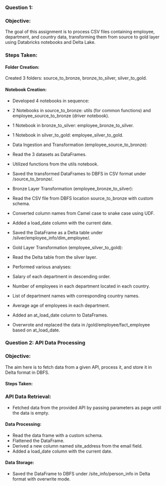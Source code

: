 ### Question 1:

### Objective:

The goal of this assignment is to process CSV files containing employee, department, and country data, transforming them from source to gold layer using Databricks notebooks and Delta Lake.

### Steps Taken:

#### Folder Creation:

Created 3 folders: source_to_bronze, bronze_to_silver, silver_to_gold.

#### Notebook Creation:

* Developed 4 notebooks in sequence:
* 2 Notebooks in source_to_bronze: utils (for common functions) and employee_source_to_bronze (driver notebook).
* 1 Notebook in bronze_to_silver: employee_bronze_to_silver.
* 1 Notebook in silver_to_gold: employee_silver_to_gold.
* Data Ingestion and Transformation (employee_source_to_bronze):

* Read the 3 datasets as DataFrames.
* Utilized functions from the utils notebook.
* Saved the transformed DataFrames to DBFS in CSV format under /source_to_bronze/.
* Bronze Layer Transformation (employee_bronze_to_silver):

* Read the CSV file from DBFS location source_to_bronze with custom schema.
* Converted column names from Camel case to snake case using UDF.
* Added a load_date column with the current date.
* Saved the DataFrame as a Delta table under /silver/employee_info/dim_employee/.
* Gold Layer Transformation (employee_silver_to_gold):

* Read the Delta table from the silver layer.
* Performed various analyses:
* Salary of each department in descending order.
* Number of employees in each department located in each country.
* List of department names with corresponding country names.
* Average age of employees in each department.
* Added an at_load_date column to DataFrames.
* Overwrote and replaced the data in /gold/employee/fact_employee based on at_load_date.


### Question 2: API Data Processing

### Objective:

The aim here is to fetch data from a given API, process it, and store it in Delta format in DBFS.

#### Steps Taken:

### API Data Retrieval:

* Fetched data from the provided API by passing parameters as page until the data is empty.

#### Data Processing:

* Read the data frame with a custom schema.
* Flattened the DataFrame.
* Derived a new column named site_address from the email field.
* Added a load_date column with the current date.

#### Data Storage:

* Saved the DataFrame to DBFS under /site_info/person_info in Delta format with overwrite mode.
